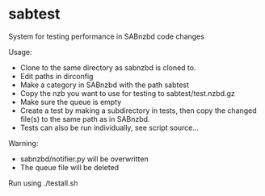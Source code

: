 # sabtest
System for testing performance in SABnzbd code changes

Usage:
- Clone to the same directory as sabnzbd is cloned to.
- Edit paths in dirconfig
- Make a category in SABnzbd with the path sabtest
- Copy the nzb you want to use for testing to sabtest/test.nzbd.gz
- Make sure the queue is empty
- Create a test by making a subdirectory in tests, then copy the changed file(s) to the same path as in SABnzbd.
- Tests can also be run individually, see script source...

Warning:
- sabnzbd/notifier.py will be overwritten
- The queue file will be deleted

Run using
./testall.sh

